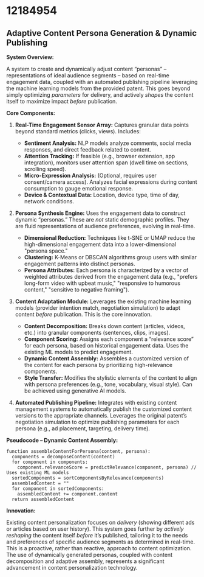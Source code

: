 # 12184954

## Adaptive Content Persona Generation & Dynamic Publishing

**System Overview:**

A system to create and dynamically adjust content “personas” – representations of ideal audience segments – based on real-time engagement data, coupled with an automated publishing pipeline leveraging the machine learning models from the provided patent. This goes beyond simply optimizing *parameters* for delivery, and actively *shapes* the content itself to maximize impact *before* publication.

**Core Components:**

1.  **Real-Time Engagement Sensor Array:**  Captures granular data points beyond standard metrics (clicks, views).  Includes:
    *   **Sentiment Analysis:**  NLP models analyze comments, social media responses, and direct feedback related to content.
    *   **Attention Tracking:**  If feasible (e.g., browser extension, app integration), monitors user attention span (dwell time on sections, scrolling speed).
    *   **Micro-Expression Analysis:**  (Optional, requires user consent/camera access).  Analyzes facial expressions during content consumption to gauge emotional response.
    *   **Device & Contextual Data:** Location, device type, time of day, network conditions.

2.  **Persona Synthesis Engine:**  Uses the engagement data to construct dynamic “personas.”  These are *not* static demographic profiles. They are fluid representations of audience preferences, evolving in real-time.
    *   **Dimensional Reduction:** Techniques like t-SNE or UMAP reduce the high-dimensional engagement data into a lower-dimensional "persona space."
    *   **Clustering:**  K-Means or DBSCAN algorithms group users with similar engagement patterns into distinct personas.
    *   **Persona Attributes:** Each persona is characterized by a vector of weighted attributes derived from the engagement data (e.g., "prefers long-form video with upbeat music," "responsive to humorous content," "sensitive to negative framing").

3.  **Content Adaptation Module:**  Leverages the existing machine learning models (provider intention match, negotiation simulation) to adapt content *before* publication.  This is the core innovation.
    *   **Content Decomposition:**  Breaks down content (articles, videos, etc.) into granular components (sentences, clips, images).
    *   **Component Scoring:**  Assigns each component a “relevance score” for each persona, based on historical engagement data.  Uses the existing ML models to predict engagement.
    *   **Dynamic Content Assembly:** Assembles a customized version of the content for each persona by prioritizing high-relevance components.
    *   **Style Transfer:** Modifies the stylistic elements of the content to align with persona preferences (e.g., tone, vocabulary, visual style). Can be achieved using generative AI models.

4.  **Automated Publishing Pipeline:** Integrates with existing content management systems to automatically publish the customized content versions to the appropriate channels. Leverages the original patent’s negotiation simulation to optimize publishing parameters for each persona (e.g., ad placement, targeting, delivery time).

**Pseudocode – Dynamic Content Assembly:**

```pseudocode
function assembleContentForPersona(content, persona):
  components = decomposeContent(content)
  for component in components:
    component.relevanceScore = predictRelevance(component, persona) // Uses existing ML models
  sortedComponents = sortComponentsByRelevance(components)
  assembledContent = ""
  for component in sortedComponents:
    assembledContent += component.content
  return assembledContent
```

**Innovation:**

Existing content personalization focuses on *delivery* (showing different ads or articles based on user history). This system goes further by *actively reshaping* the content itself *before* it’s published, tailoring it to the needs and preferences of specific audience segments as determined in real-time.  This is a proactive, rather than reactive, approach to content optimization. The use of dynamically generated personas, coupled with content decomposition and adaptive assembly, represents a significant advancement in content personalization technology.